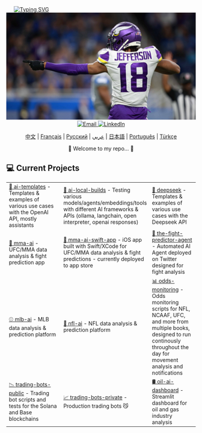 <div align="left" style="margin-left: 20px;">
    <a href="https://github.com/bestisblessed">
        <!-- <img src="https://readme-typing-svg.demolab.com?font=Georgia&size=20&duration=2500&pause=200&color=800080&background=FFFFFF00&multiline=true&width=500&height=80&lines=Tyler+Durette;I+like+AI+Stuff+and+Sports.." alt="Typing SVG" /> -->
        <img src="https://readme-typing-svg.demolab.com?font=Georgia&size=20&duration=2500&pause=200&color=800080&background=FFFFFF00&multiline=true&width=500&height=80&lines=Tyler+Durette;AI%2C+Algorithms%2C+Automation%2C+Sports.." alt="Typing SVG" />
        <!-- AI, Algos, Automation, Sports... -->
    </a>
</div>

<div align="center">
    <img src="images/justin-jefferson-2.jpg" alt="Justin Jefferson" width="700"/>
    <br>
    <a href="mailto:tyler.durette@gmail.com">
        <img src="https://img.shields.io/badge/-Email-red?style=flat-square&logo=gmail&logoColor=white" alt="Email" />
    </a>
    <a href="https://www.linkedin.com/in/tyler-durette-43b54317a/">
        <img src="https://img.shields.io/badge/-LinkedIn-blue?style=flat-square&logo=linkedin" alt="LinkedIn" />
    </a>
</div>


<p align="center">
    <a href="https://github.com/bestisblessed/bestisblessed/blob/main/README_CN.md">中文</a> |
    <a href="https://github.com/bestisblessed/bestisblessed/blob/main/README_FR.md">Français</a> |
    <a href="https://github.com/bestisblessed/bestisblessed/blob/main/README_RU.md">Русский</a> |
    <a href="https://github.com/bestisblessed/bestisblessed/blob/main/README_AR.md">عربي</a> |
    <a href="https://github.com/bestisblessed/bestisblessed/blob/main/README_JP.md">日本語</a> |
    <a href="https://github.com/bestisblessed/bestisblessed/blob/main/README_PTBR.md">Português</a> |
    <a href="https://github.com/bestisblessed/bestisblessed/blob/main/README_TR.md">Türkçe</a>
</p>
<p align="center">🚀 Welcome to my repo... 🚀</p>




<h2 align="left">💻 Current Projects</h2>
<table>
    <tr>
        <td style="width:300px;"><a href="https://github.com/bestisblessed/ai-templates">🤖 ai-templates</a> - Templates & examples of various use cases with the OpenAI API, mostly assistants</td>
        <td style="width:200px;"><a href="https://github.com/bestisblessed/ai-local-builds">🤖 ai-local-builds</a> - Testing various models/agents/embeddings/tools with different AI frameworks & APIs (ollama, langchain, open interpreter, openai responses)</td>
        <td style="width:200px;"><a href="https://github.com/bestisblessed/deepseek">🤖 deepseek</a> - Templates & examples of various use cases with the Deepseek API</td>
    </tr>
    <tr>
        <td style="width:300px;"><a href="https://github.com/bestisblessed/mma-ai">🥊 mma-ai</a> - UFC/MMA data analysis & fight prediction app</td>
        <td style="width:200px;"><a href="https://github.com/bestisblessed/mma-ai-swift-app">🥊 mma-ai-swift-app</a> - iOS app built with Swift/XCode for UFC/MMA data analysis & fight predictions - currently deployed to app store</td>
        <td style="width:200px;"><a href="https://github.com/bestisblessed/the-fight-predictor-agent">🥷 the-fight-predictor-agent</a> - Automated AI Agent deployed on Twitter designed for fight analysis</td>
    </tr>
    <tr>
        <td style="width:300px;"><a href="https://github.com/bestisblessed/mlb-ai">⚾ mlb-ai</a> - MLB data analysis & prediction platform</td>
        <td style="width:200px;"><a href="https://github.com/bestisblessed/nfl-ai">🏈 nfl-ai</a> - NFL data analysis & prediction platform</td>
        <td style="width:200px;"><a href="https://github.com/bestisblessed/odds-monitoring">📊 odds-monitoring</a> - Odds monitoring scripts for NFL, NCAAF, UFC, and more from multiple books, designed to run continously throughout the day for movement analysis and notifications</td>
    </tr>
    <tr>
        <td style="width:300px;"><a href="https://github.com/bestisblessed/trading-bots-public">📉 trading-bots-public</a> - Trading bot scripts and tests for the Solana and Base blockchains</td>
        <td style="width:200px;"><a href="https://github.com/bestisblessed/trading-bots-private">📈 trading-bots-private</a> - Production trading bots 😼</td>
        <td style="width:200px;"><a href="https://github.com/bestisblessed/oil-ai-dashboard">🛢️ oil-ai-dashboard</a> - Streamlit dashboard for oil and gas industry analysis</td>
    </tr>
</table>
</div>
